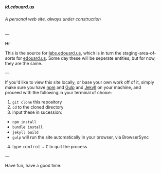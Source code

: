 ##### id.edouard.us
###### A personal web site, always under construction

—

Hi!

This is the source for [labs.edouard.us](http://labs.edouard.us/), which is in turn the staging-area-of-sorts for [edouard.us](https://edouard.us/). Some day these will be seperate entities, but for now, they are the same.

—

If you'd like to view this site locally, or base your own work off of it, simply make sure you have [npm](https://www.npmjs.com/) and [Gulp](http://gulpjs.com/) and [Jekyll](https://jekyllrb.com/) on your machine, and proceed with the following in your terminal of choice:

1. `git clone` this repository
2. `cd` to the cloned directory
3. input these in sucession:
  - `npm install`
  - `bundle install`
  - `jekyll build`
  - `gulp` will run the site automatically in your browser, via BrowserSync
4. type <kbd>control</kbd> + <kbd>C</kbd> to quit the process

—

Have fun, have a good time.
